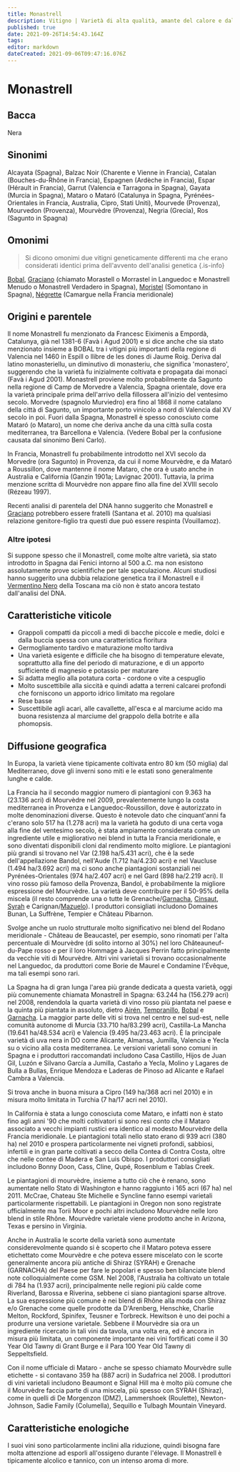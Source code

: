 ```yaml
---
title: Monastrell
description: Vitigno | Varietà di alta qualità, amante del calore e dalla pelle scura, molto apprezzata per il suo contributo inebriante e strutturato in blend.
published: true
date: 2021-09-26T14:54:43.164Z
tags: 
editor: markdown
dateCreated: 2021-09-06T09:47:16.076Z
---
```


# Monastrell

## Bacca
Nera
## Sinonimi
Alcayata (Spagna), Balzac Noir (Charente e Vienne in Francia), Catalan (Bouches-du-Rhône in Francia), Espagnen (Ardèche in Francia), Espar (Hérault in Francia), Garrut (Valencia e Tarragona in Spagna), Gayata (Murcia in Spagna), Mataro o Mataró (Catalunya in Spagna, Pyrénées-Orientales in Francia, Australia, Cipro, Stati Uniti), Mourvede (Provenza), Mourvedon (Provenza), Mourvèdre (Provenza), Negria (Grecia), Ros (Sagunto in Spagna)

## Omonimi
> Si dicono omonimi due vitigni geneticamente differenti ma che erano considerati identici prima dell'avvento dell'analisi genetica
{.is-info}

[Bobal](/vitigni/bobal), [Graciano](/vitigni/Spagna/graciano) (chiamato Morastell o Morrastel in Languedoc e Monastrell Menudo o Monastrell Verdadero in Spagna), [Moristel](/vitigni/moristel) (Somontano in Spagna), [Négrette](/vitigni/negrette) (Camargue nella Francia meridionale)

## Origini e parentele
Il nome Monastrell fu menzionato da Francesc Eiximenis a Empordà, Catalunya, già nel 1381-6 (Favà i Agud 2001) e si dice anche che sia stato menzionato insieme a BOBAL tra i vitigni più importanti della regione di Valencia nel 1460 in Espill o llibre de les dones di Jaume Roig. Deriva dal latino monasteriellu, un diminutivo di monasteriu, che significa 'monastero', suggerendo che la varietà fu inizialmente coltivata e propagata dai monaci (Favà i Agud 2001). Monastrell proviene molto probabilmente da Sagunto nella regione di Camp de Morvedre a Valencia, Spagna orientale, dove era la varietà principale prima dell'arrivo della fillossera all'inizio del ventesimo secolo. Morvedre (spagnolo Murviedro) era fino al 1868 il nome catalano della città di Sagunto, un importante porto vinicolo a nord di Valencia dal XV secolo in poi. Fuori dalla Spagna, Monastrell è spesso conosciuto come Mataró (o Mataro), un nome che deriva anche da una città sulla costa mediterranea, tra Barcellona e Valencia. (Vedere Bobal per la confusione causata dal sinonimo Beni Carlo).

In Francia, Monastrell fu probabilmente introdotto nel XVI secolo da Morvedre (ora Sagunto) in Provenza, da cui il nome Mourvèdre, e da Mataró a Roussillon, dove mantenne il nome Mataro, che ora è usato anche in Australia e California (Ganzin 1901a; Lavignac 2001). Tuttavia, la prima menzione scritta di Mourvèdre non appare fino alla fine del XVIII secolo (Rézeau 1997).

Recenti analisi di parentela del DNA hanno suggerito che Monastrell e [Graciano](/vitigni/Spagna/graciano) potrebbero essere fratelli (Santana et al. 2010) ma qualsiasi relazione genitore-figlio tra questi due può essere respinta (Vouillamoz).

### Altre ipotesi

Si suppone spesso che il Monastrell, come molte altre varietà, sia stato introdotto in Spagna dai Fenici intorno al 500 a.C. ma non esistono assolutamente prove scientifiche per tale speculazione. Alcuni studiosi hanno suggerito una dubbia relazione genetica tra il Monastrell e il [Vermentino Nero](/vitigni/Italia/vermentino-nero) della Toscana ma ciò non è stato ancora testato dall'analisi del DNA.

## Caratteristiche viticole
- Grappoli compatti da piccoli a medi di bacche piccole e medie, dolci e dalla buccia spessa con una caratteristica fioritura
- Germogliamento tardivo e maturazione molto tardiva
- Una varietà esigente e difficile che ha bisogno di temperature elevate, soprattutto alla fine del periodo di maturazione, e di un apporto sufficiente di magnesio e potassio per maturare
- Si adatta meglio alla potatura corta - cordone o vite a cespuglio
- Molto suscettibile alla siccità e quindi adatta a terreni calcarei profondi che forniscono un apporto idrico limitato ma regolare
- Rese basse
- Suscettibile agli acari, alle cavallette, all'esca e al marciume acido ma buona resistenza al marciume del grappolo della botrite e alla phomopsis.

## Diffusione geografica
In Europa, la varietà viene tipicamente coltivata entro 80 km (50 miglia) dal Mediterraneo, dove gli inverni sono miti e le estati sono generalmente lunghe e calde. 

La Francia ha il secondo maggior numero di piantagioni con 9.363 ha (23.136 acri) di Mourvèdre nel 2009, prevalentemente lungo la costa mediterranea in Provenza e Languedoc-Roussillon, dove è autorizzato in molte denominazioni diverse. Questo è notevole dato che cinquant'anni fa c'erano solo 517 ha (1.278 acri) ma la varietà ha goduto di una certa voga alla fine del ventesimo secolo, è stata ampiamente considerata come un ingrediente utile e migliorativo nei blend in tutta la Francia meridionale, e sono diventati disponibili cloni dal rendimento molto migliore. Le piantagioni più grandi si trovano nel Var (2.198 ha/5.431 acri), che è la sede dell'appellazione Bandol, nell'Aude (1.712 ha/4.230 acri) e nel Vaucluse (1.494 ha/3.692 acri) ma ci sono anche piantagioni sostanziali nei Pyrénées-Orientales (974 ha/2.407 acri) e nel Gard (898 ha/2.219 acri). Il vino rosso più famoso della Provenza, Bandol, è probabilmente la migliore espressione del Mourvèdre. La varietà deve contribuire per il 50-95% della miscela (il resto comprende una o tutte le Grenache/[Garnacha](/vitigni/Spagna/garnacha), [Cinsaut](/vitigni/cinsaut), [Syrah](/vitigni/Italia/syrah) e Carignan/[Mazuelo](/vitigni/Spagna/mazuelo)). I produttori consigliati includono Domaines Bunan, La Suffrène, Tempier e Château Pibarnon.

Svolge anche un ruolo strutturale molto significativo nei blend del Rodano meridionale - Château de Beaucastel, per esempio, sono rinomati per l'alta percentuale di Mourvèdre (di solito intorno al 30%) nel loro Châteauneuf-du-Pape rosso e per il loro Hommage à Jacques Perrin fatto principalmente da vecchie viti di Mourvèdre. Altri vini varietali si trovano occasionalmente nel Languedoc, da produttori come Borie de Maurel e Condamine l'Évêque, ma tali esempi sono rari.

La Spagna ha di gran lunga l'area più grande dedicata a questa varietà, oggi più comunemente chiamata Monastrell in Spagna: 63.244 ha (156.279 acri) nel 2008, rendendola la quarta varietà di vino rosso più piantata nel paese e la quinta più piantata in assoluto, dietro [Airén](/vitigni/airen), [Tempranillo](/vitigni/Spagna/tempranillo), [Bobal](/vitigni/bobal) e [Garnacha](/vitigni/Spagna/garnacha). La maggior parte delle viti si trova nel centro e nel sud-est, nelle comunità autonome di Murcia (33.710 ha/83.299 acri), Castilla-La Mancha (19.641 ha/48.534 acri) e Valencia (9.495 ha/23.463 acri). È la principale varietà di uva nera in DO come Alicante, Almansa, Jumilla, Valencia e Yecla su o vicino alla costa mediterranea. Le versioni varietali sono comuni in Spagna e i produttori raccomandati includono Casa Castillo, Hijos de Juan Gil, Luzón e Silvano García a Jumilla, Castaño a Yecla, Molino y Lagares de Bulla a Bullas, Enrique Mendoza e Laderas de Pinoso ad Alicante e Rafael Cambra a Valencia.

Si trova anche in buona misura a Cipro (149 ha/368 acri nel 2010) e in misura molto limitata in Turchia (7 ha/17 acri nel 2010).

In California è stata a lungo conosciuta come Mataro, e infatti non è stato fino agli anni '90 che molti coltivatori si sono resi conto che il Mataro associato a vecchi impianti rustici era identico al modesto Mourvèdre della Francia meridionale. Le piantagioni totali nello stato erano di 939 acri (380 ha) nel 2010 e prospera particolarmente nei vigneti profondi, sabbiosi, infertili e in gran parte coltivati a secco della Contea di Contra Costa, oltre che nelle contee di Madera e San Luis Obispo. I produttori consigliati includono Bonny Doon, Cass, Cline, Qupé, Rosenblum e Tablas Creek.

Le piantagioni di mourvèdre, insieme a tutto ciò che è renano, sono aumentate nello Stato di Washington e hanno raggiunto i 165 acri (67 ha) nel 2011. McCrae, Chateau Ste Michelle e Syncline fanno esempi varietali particolarmente rispettabili. Le piantagioni in Oregon non sono registrate ufficialmente ma Torii Moor e pochi altri includono Mourvèdre nelle loro blend in stile Rhône. Mourvèdre varietale viene prodotto anche in Arizona, Texas e persino in Virginia.

Anche in Australia le scorte della varietà sono aumentate considerevolmente quando si è scoperto che il Mataro poteva essere etichettato come Mourvèdre e che poteva essere miscelato con le scorte generalmente ancora più antiche di Shiraz (SYRAH) e Grenache (GARNACHA) del Paese per fare le popolari e spesso ben bilanciate blend note colloquialmente come GSM. Nel 2008, l'Australia ha coltivato un totale di 784 ha (1.937 acri), principalmente nelle regioni più calde come Riverland, Barossa e Riverina, sebbene ci siano piantagioni sparse altrove. La sua espressione più comune è nei blend di Rhône alla moda con Shiraz e/o Grenache come quelle prodotte da D'Arenberg, Henschke, Charlie Melton, Rockford, Spinifex, Teusner e Torbreck. Hewitson è uno dei pochi a produrre una versione varietale. Sebbene il Mourvèdre sia ora un ingrediente ricercato in tali vini da tavola, una volta era, ed è ancora in misura più limitata, un componente importante nei vini fortificati come il 30 Year Old Tawny di Grant Burge e il Para 100 Year Old Tawny di Seppeltsfield.

Con il nome ufficiale di Mataro - anche se spesso chiamato Mourvèdre sulle etichette - si contavano 359 ha (887 acri) in Sudafrica nel 2008. I produttori di vini varietali includono Beaumont e Signal Hill ma è molto più comune che il Mourvèdre faccia parte di una miscela, più spesso con SYRAH (Shiraz), come in quelli di De Morgenzon (DMZ), Lammershoek (Roulette), Newton-Johnson, Sadie Family (Columella), Sequillo e Tulbagh Mountain Vineyard.

## Caratteristiche enologiche
I suoi vini sono particolarmente inclini alla riduzione, quindi bisogna fare molta attenzione ad esporli all'ossigeno durante l'élevage. Il Monastrell è tipicamente alcolico e tannico, con un intenso aroma di more.